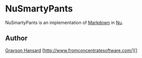 NuSmartyPants
=============

NuSmartyPants is an implementation of [Markdown][md] in [Nu][nu].

[md]: http://daringfireball.net/projects/smartypants
[nu]: http://programming.nu


Author
------
[Grayson Hansard](mailto:info@fromconcentratesoftware.com)
[http://www.fromconcentratesoftware.com/][]